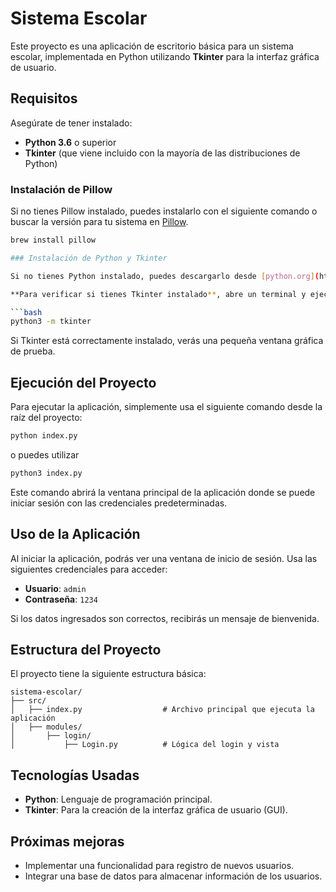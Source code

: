 
# Sistema Escolar

Este proyecto es una aplicación de escritorio básica para un sistema escolar, implementada en Python utilizando **Tkinter** para la interfaz gráfica de usuario.

## Requisitos

Asegúrate de tener instalado:

- **Python 3.6** o superior
- **Tkinter** (que viene incluido con la mayoría de las distribuciones de Python)

### Instalación de Pillow

Si no tienes Pillow instalado, puedes instalarlo con el siguiente comando o buscar la versión para tu sistema en [Pillow](https://pillow.readthedocs.io/en/stable/installation.html).

```bash
brew install pillow

### Instalación de Python y Tkinter

Si no tienes Python instalado, puedes descargarlo desde [python.org](https://www.python.org/downloads/).

**Para verificar si tienes Tkinter instalado**, abre un terminal y ejecuta el siguiente comando:

```bash
python3 -m tkinter
```

Si Tkinter está correctamente instalado, verás una pequeña ventana gráfica de prueba.

## Ejecución del Proyecto

Para ejecutar la aplicación, simplemente usa el siguiente comando desde la raíz del proyecto:

```bash
python index.py
```

o puedes utilizar 

```bash
python3 index.py
```

Este comando abrirá la ventana principal de la aplicación donde se puede iniciar sesión con las credenciales predeterminadas.

## Uso de la Aplicación

Al iniciar la aplicación, podrás ver una ventana de inicio de sesión. Usa las siguientes credenciales para acceder:

- **Usuario**: `admin`
- **Contraseña**: `1234`

Si los datos ingresados son correctos, recibirás un mensaje de bienvenida.

## Estructura del Proyecto

El proyecto tiene la siguiente estructura básica:

```
sistema-escolar/
├── src/
│   ├── index.py                  # Archivo principal que ejecuta la aplicación
│   ├── modules/
│       ├── login/
│           ├── Login.py          # Lógica del login y vista
```

## Tecnologías Usadas

- **Python**: Lenguaje de programación principal.
- **Tkinter**: Para la creación de la interfaz gráfica de usuario (GUI).

## Próximas mejoras

- Implementar una funcionalidad para registro de nuevos usuarios.
- Integrar una base de datos para almacenar información de los usuarios.